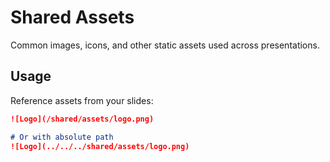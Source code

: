 # Shared Assets

Common images, icons, and other static assets used across presentations.

## Usage

Reference assets from your slides:

```markdown
![Logo](/shared/assets/logo.png)

# Or with absolute path
![Logo](../../../shared/assets/logo.png)
```
